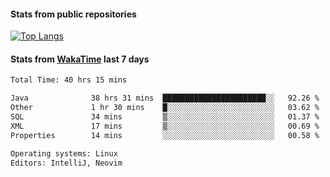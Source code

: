 #### Stats from public repositories

[![Top Langs](https://github-readme-stats.vercel.app/api/top-langs/?username=hyoghurt&layout=compact&exclude_repo=multiserver,docker_compose&langs_count=6)](https://github.com/anuraghazra/github-readme-stats)

#### Stats from [WakaTime](https://wakatime.com/@hyoghurt) last 7 days
<!--START_SECTION:waka-->

```txt
Total Time: 40 hrs 15 mins

Java              38 hrs 31 mins  ███████████████████████░░   92.26 %
Other             1 hr 30 mins    █░░░░░░░░░░░░░░░░░░░░░░░░   03.62 %
SQL               34 mins         ▒░░░░░░░░░░░░░░░░░░░░░░░░   01.37 %
XML               17 mins         ▒░░░░░░░░░░░░░░░░░░░░░░░░   00.69 %
Properties        14 mins         ░░░░░░░░░░░░░░░░░░░░░░░░░   00.58 %

Operating systems: Linux
Editors: IntelliJ, Neovim
```

<!--END_SECTION:waka-->
